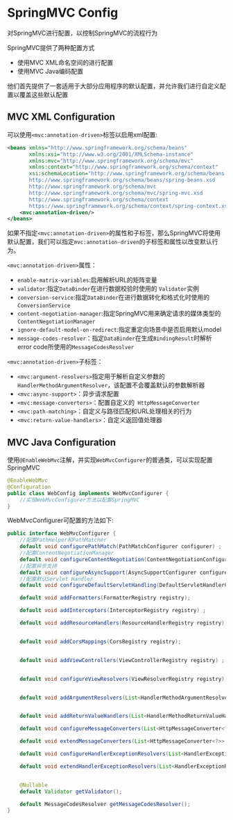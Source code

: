 # SpringMVC Config

对SpringMVC进行配置，以控制SpringMVC的流程行为

SpringMVC提供了两种配置方式

* 使用MVC XML命名空间的进行配置
* 使用MVC Java编码配置

他们首先提供了一套适用于大部分应用程序的默认配置，并允许我们进行自定义配置以覆盖这些默认配置

## MVC XML Configuration

可以使用`<mvc:annotation-driven>`标签以启用xml配置:

~~~xml
<beans xmlns="http://www.springframework.org/schema/beans"
       xmlns:xsi="http://www.w3.org/2001/XMLSchema-instance"
       xmlns:mvc="http://www.springframework.org/schema/mvc"
       xmlns:context="http://www.springframework.org/schema/context"
       xsi:schemaLocation="http://www.springframework.org/schema/beans
       http://www.springframework.org/schema/beans/spring-beans.xsd
       http://www.springframework.org/schema/mvc
       http://www.springframework.org/schema/mvc/spring-mvc.xsd 
       http://www.springframework.org/schema/context 
       https://www.springframework.org/schema/context/spring-context.xsd">
    <mvc:annotation-driven/>
</beans>
~~~

如果不指定`<mvc:annotation-driven>`的属性和子标签，那么SpringMVC将使用默认配置，我们可以指定`mvc:annotation-driven`的子标签和属性以改变默认行为。

`<mvc:annotation-driven>`属性：

* `enable-matrix-variables`:启用解析URL的矩阵变量
* `validator`:指定`DataBinder`在进行数据校验时使用的 `Validator`实例
* `conversion-service`:指定`DataBinder`在进行数据转化和格式化时使用的`ConversionService`
* `content-negotiation-manager`:指定SpringMVC用来确定请求的媒体类型的`ContentNegotiationManager`
* `ignore-default-model-on-redirect`:指定重定向场景中是否启用默认model
* `message-codes-resolver`：指定`DataBinder`在生成`BindingResult`时解析error code所使用的`MessageCodesResolver`

`<mvc:annotation-driven>`子标签：

* `<mvc:argument-resolvers>`指定用于解析自定义参数的`HandlerMethodArgumentResolver`，该配置不会覆盖默认的参数解析器
* `<mvc:async-support>`：异步请求配置
* `<mvc:message-converters>`：配置自定义的` HttpMessageConverter` 
* `<mvc:path-matching>`：自定义与路径匹配和URL处理相关的行为
* `<mvc:return-value-handlers>`：自定义返回值处理器

## MVC Java Configuration

使用`@EnableWebMvc`注解，并实现`WebMvcConfigurer`的普通类，可以实现配置SpringMVC

~~~java
@EnableWebMvc
@Configuration
public class WebConfig implements WebMvcConfigurer {
    //实现WebMvcConfigurer方法以配置SpringMVC
}
~~~

WebMvcConfigurer可配置的方法如下:

~~~java
public interface WebMvcConfigurer {
	//配置PathHelper和PathMatcher
	default void configurePathMatch(PathMatchConfigurer configurer) ;
	//配置ContentNegotiationManager
	default void configureContentNegotiation(ContentNegotiationConfigurer configurer);
	//配置异步支持
	default void configureAsyncSupport(AsyncSupportConfigurer configurer);
	//配置默认Servlet Handler
	default void configureDefaultServletHandling(DefaultServletHandlerConfigurer configurer) ;

	default void addFormatters(FormatterRegistry registry);

	default void addInterceptors(InterceptorRegistry registry) ;

	default void addResourceHandlers(ResourceHandlerRegistry registry);


	default void addCorsMappings(CorsRegistry registry);


	default void addViewControllers(ViewControllerRegistry registry) ;


	default void configureViewResolvers(ViewResolverRegistry registry);


	default void addArgumentResolvers(List<HandlerMethodArgumentResolver> resolvers);


	default void addReturnValueHandlers(List<HandlerMethodReturnValueHandler> handlers);

	default void configureMessageConverters(List<HttpMessageConverter<?>> converters);

	default void extendMessageConverters(List<HttpMessageConverter<?>> converters);

	default void configureHandlerExceptionResolvers(List<HandlerExceptionResolver> resolvers) ;

	default void extendHandlerExceptionResolvers(List<HandlerExceptionResolver> resolvers);


	@Nullable
	default Validator getValidator();

	default MessageCodesResolver getMessageCodesResolver();
}
~~~

